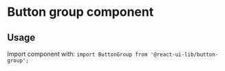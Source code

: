 # Button group component

## Usage

Import component with: `import ButtonGroup from '@react-ui-lib/button-group';`
